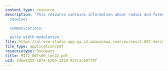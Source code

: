 ```yaml
---
content_type: resource
description: 'This resource contains information about radios and format of the radio
  receiver

  communications:

  pulse width modulation.'
file: https://ol-ocw-studio-app-qa.s3.amazonaws.com/courses/2-007-design-and-manufacturing-i-spring-2009/2dbe43551874626b2310937cacb0ff9f_MIT2_007s09_lec22.pdf
file_type: application/pdf
resourcetype: Document
title: MIT2_007s09_lec22.pdf
uid: 2dbe4355-1874-626b-2310-937cacb0ff9f
---
```

